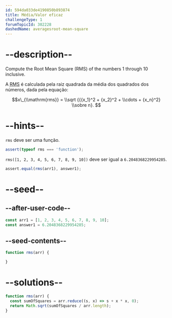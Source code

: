```yaml
---
id: 594da033de4190850b893874
title: Média/Valor eficaz
challengeType: 1
forumTopicId: 302228
dashedName: averagesroot-mean-square
---
```


# --description--

Compute the Root Mean Square (RMS) of the numbers 1 through 10 inclusive.

A <abbr title="raiz do valor quadrático médio">RMS</abbr> é calculada pela raiz quadrada da média dos quadrados dos números, dada pela equação:

$$x\_{\\mathrm{rms}} = \\sqrt {{{x_1}^2 + {x_2}^2 + \\cdots + {x_n}^2} \\sobre n}. $$

# --hints--

`rms` deve ser uma função.

```js
assert(typeof rms === 'function');
```

`rms([1, 2, 3, 4, 5, 6, 7, 8, 9, 10])` deve ser igual a `6.2048368229954285`.

```js
assert.equal(rms(arr1), answer1);
```

# --seed--

## --after-user-code--

```js
const arr1 = [1, 2, 3, 4, 5, 6, 7, 8, 9, 10];
const answer1 = 6.2048368229954285;
```

## --seed-contents--

```js
function rms(arr) {

}
```

# --solutions--

```js
function rms(arr) {
  const sumOfSquares = arr.reduce((s, x) => s + x * x, 0);
  return Math.sqrt(sumOfSquares / arr.length);
}
```
